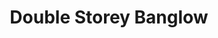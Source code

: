 ---
layout: post
categories: [sale, house]
title: "Double Storey Banglow"
price: "75 Lac"
beds: "4"
baths: "3"
address: "Gulrez Colony"
type: "BANGLOW FOR SALE"
area: "6 Marla"
---